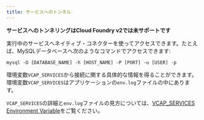 ```yaml
---
title: サービスへのトンネル
---
```


**サービスへのトンネリングはCloud Foundry v2では未サポートです**  

実行中のサービスへネイティブ・コネクターを使ってアクセスできます。たとえば、MySQLデータベースへ次のようなコマンドでアクセスできます:

`mysql -D [DATABASE_NAME] -h [HOST_NAME] -P [PORT] -u [USER] -p`

環境変数`VCAP_SERVICES`から接続に関する具体的な情報を得ることができます。環境変数`VCAP_SERVICES`はアプリケーションの`env.log`ファイルの中にあります。

`VCAP_SERVICES`の詳細と`env.log`ファイルの見方については、[VCAP_SERVICES Environment Variable](../services/environment-variable.html)をご覧ください。

<!---
## <a id='what-is-tunnelling'></a>What Is Tunneling? ##

Cloud Foundry上のサービスには通常は直接アクセスできません。サービスにバインドされたアプリケーションはアクセスできますが、それらはCloud
Foundryファイアーウォールの向こう側にある同じネットワークに接続されています。

Cloud
Foundryの外部からサービスにアクセスするには、トンネリングと呼ばれる技術を使います。Caldecottという名前の特別なアプリケーションをデプロイします。このアプリケーションが目的のサービスとバインドし、HTTP上のプロキシとして動作します。デプロイされると、Caldecottはリクエストを待ち、トンネルを作成します。

接続が確立すると、cfなどのクライアントはトンネルを使うことができます。クライアントはループバック・アダプタ(127.0.0.1)を作り、該当サービスのクライアントがこれを利用できます。

## <a id='creating-a-tunnel'></a>Create a tunnel ##

以下の例では、MySQLデータベースへのトンネルを作り、次にmysqldumpを使ってデータベースのバックアップを作成します。(データベースは空ですが)

Create a service instance with cf;

<pre class="terminal">
$ cf create-service
1: blob 0.51
2: mongodb 2.0
3: mysql 5.1
4: postgresql 9.0
5: rabbitmq 2.4
6: redis 2.2
7: redis 2.4
8: redis 2.6
What kind?> 3

Name?> mysql-a7cc7

Creating service mysql-a7cc7... OK
</pre>

cfでトンネルを作り、クライアントとしてmysqldumpを選択し、バックアップ先となるファイル名(mydb.sql)を入力します;

<pre class="terminal">
$ cf tunnel mysql-a7cc7
1: none
2: mysql
3: mysqldump
Which client would you like to start?> 3

Opening tunnel on port 10000... OK
Waiting for local tunnel to become available... OK
Output file> mydb.sql
</pre>

ダンプが正常にmydb.sqlへ書き込まれました。この時点でトンネルがクローズされます。しかし、option 1 -
noneが選択された場合、トンネルは開いたままになります:

<pre class="terminal">
$ cf tunnel mysql-a7cc7
1: none
2: mysql
3: mysqldump
Which client would you like to start?> 1

Opening tunnel on port 10000... OK

Service connection info:
  username : uFlLtV9lfB1xV
  password : pqS7RpFXG9Jhu
  name     : db1626ceeb99d42739244cb5c635519e6


Open another shell to run command-line clients or
use a UI tool to connect using the displayed information.
Press Ctrl-C to exit...
</pre>

これによりネイティブなクライアントがサービスに接続します。 ここで、MySQLに接続するポートは10000であり、3306ではないことに注意してください。

-->
